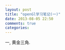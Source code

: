 ```yaml
---
layout: post
title: "openGl学习笔记(一)"
date: 2013-08-05 22:50
comments: true
categories: 
---
```


一, 黄金三角.


